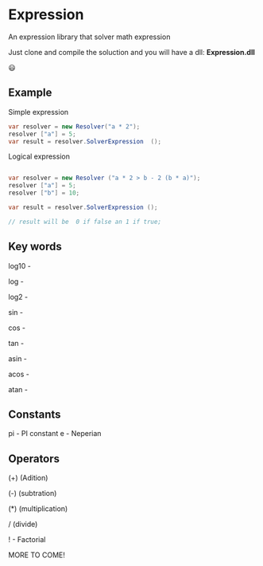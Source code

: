 Expression
==========
An expression library that solver math expression

Just clone and compile the soluction and you will have a dll: **Expression.dll**

:smiley:

Example
-------

Simple expression

```cs
var resolver = new Resolver("a * 2");
resolver ["a"] = 5; 
var result = resolver.SolverExpression  ();
```

Logical expression 

```cs

var resolver = new Resolver ("a * 2 > b - 2 (b * a)"); 
resolver ["a"] = 5; 
resolver ["b"] = 10;

var result = resolver.SolverExpression (); 

// result will be  0 if false an 1 if true;  

```

Key words
---------

log10 -

log -

log2 - 

sin - 

cos - 

tan - 

asin - 

acos - 

atan - 

Constants 
---------

pi - PI constant
e -  Neperian

Operators
---------

(+) (Adition)

(-)  (subtration)

(*) (multiplication)

/ (divide) 

! - Factorial


MORE TO COME!
